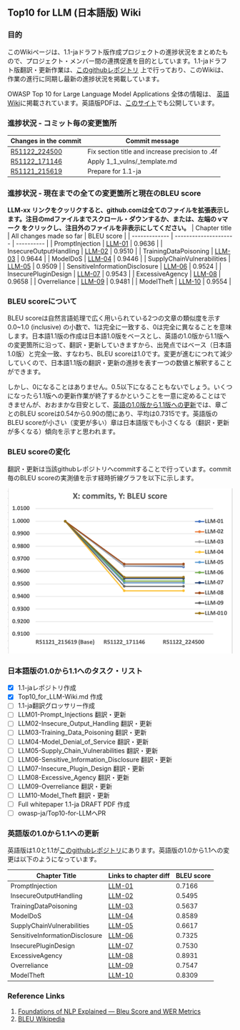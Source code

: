 ## Top10 for LLM (日本語版) Wiki

### 目的

このWikiページは、1.1-jaドラフト版作成プロジェクトの進捗状況をまとめたもので、プロジェクト・メンバー間の連携促進を目的としています。1.1-jaドラフト版翻訳・更新作業は、[このgithubレポジトリ](https://github.com/Setotet/Top10-for-LLM/tree/1.1-ja) 上で行っており、このWikiは、作業の進行に同期し最新の進捗状況を掲載しています。

OWASP Top 10 for Large Language Model Applications 全体の情報は、
[英語Wiki](https://owasp.org/www-project-top-10-for-large-language-model-applications/)に掲載されています。英語版PDFは、[このサイト](https://llmtop10.com/)でも公開しています。

### 進捗状況 - コミット毎の変更箇所

| Changes in the commit | Commit message |
| ----------- | --------------------- |
| [R51122_224500](https://github.com/Setotet/Top10-for-LLM/commit/95588cd42e3b6a926eb754aad5e4ea532339f9c7?diff-split) | Fix section title and increase precision to .4f |
| [R51122_171146](https://github.com/Setotet/Top10-for-LLM/commit/4d6866e1e44e4994d581848ca814459895bf9858?diff-split) | Apply 1_1_vulns/_template.md |
| [R51121_215619](https://github.com/Setotet/Top10-for-LLM/tree/1.1-ja/1.1-ja/1.0-ja_orig) | Prepare for 1.1-ja |

### 進捗状況 - 現在までの全ての変更箇所と現在のBLEU score

**LLM-xx リンクをクッリクすると、github.comは全てのファイルを拡張表示します。注目のmdファイルまでスクロール・ダウンするか、または、左端の vマーク をクリックし、注目外のファイルを非表示にしてください。**
| Chapter title | All changes made so far | BLEU score |
| ------------- | --------------------- | ---------- |
| PromptInjection | [LLM-01](https://github.com/Setotet/Top10-for-LLM/compare/9dfd8992912115f1939db5e2ec02345eaf1c79ce...1.1-ja#LLM10-Model_Theft.md?diff=split) | 0.9636 |
| InsecureOutputHandling | [LLM-02](https://github.com/Setotet/Top10-for-LLM/compare/9dfd8992912115f1939db5e2ec02345eaf1c79ce...1.1-ja#LLM10-Model_Theft.md?diff=split) | 0.9510 |
| TrainingDataPoisoning | [LLM-03](https://github.com/Setotet/Top10-for-LLM/compare/9dfd8992912115f1939db5e2ec02345eaf1c79ce...1.1-ja#LLM10-Model_Theft.md?diff=split) | 0.9644 |
| ModelDoS | [LLM-04](https://github.com/Setotet/Top10-for-LLM/compare/9dfd8992912115f1939db5e2ec02345eaf1c79ce...1.1-ja#LLM10-Model_Theft.md?diff=split) | 0.9446 |
| SupplyChainVulnerabilities | [LLM-05](https://github.com/Setotet/Top10-for-LLM/compare/9dfd8992912115f1939db5e2ec02345eaf1c79ce...1.1-ja#LLM10-Model_Theft.md?diff=split) | 0.9509 |
| SensitiveInformationDisclosure | [LLM-06](https://github.com/Setotet/Top10-for-LLM/compare/9dfd8992912115f1939db5e2ec02345eaf1c79ce...1.1-ja#LLM10-Model_Theft.md?diff=split) | 0.9524 |
| InsecurePluginDesign | [LLM-07](https://github.com/Setotet/Top10-for-LLM/compare/9dfd8992912115f1939db5e2ec02345eaf1c79ce...1.1-ja#LLM10-Model_Theft.md?diff=split) | 0.9543 |
| ExcessiveAgency | [LLM-08](https://github.com/Setotet/Top10-for-LLM/compare/9dfd8992912115f1939db5e2ec02345eaf1c79ce...1.1-ja#LLM10-Model_Theft.md?diff=split) | 0.9658 |
| Overreliance | [LLM-09](https://github.com/Setotet/Top10-for-LLM/compare/9dfd8992912115f1939db5e2ec02345eaf1c79ce...1.1-ja#LLM10-Model_Theft.md?diff=split) | 0.9481 |
| ModelTheft | [LLM-10](https://github.com/Setotet/Top10-for-LLM/compare/9dfd8992912115f1939db5e2ec02345eaf1c79ce...1.1-ja#LLM10-Model_Theft.md?diff=split) | 0.9554 |

### BLEU scoreについて

BLEU scoreは自然言語処理で広く用いられている2つの文章の類似度を示す 0.0~1.0 (inclusive) の小数で、1は完全に一致する、0は完全に異なることを意味します。日本語1.1版の作成は日本語1.0版をベースとし、英語の1.0版から1.1版への変更箇所に沿って、翻訳・更新していきますから、出発点ではベース（日本語1.0版）と完全一致、すなわち、BLEU scoreは1.0です。変更が進むにつれて減少していくので、日本語1.1版の翻訳・更新の進捗を表す一つの数値と解釈することができます。

しかし、0になることはありません。0.5以下になることもないでしょう。いくつになったら1.1版への更新作業が終了するかということを一意に定めることはできませんが、おおまかな目安として、[英語の1.0版から1.1版への更新](#英語版の10から11への更新)では、章ごとのBLEU scoreは0.54から0.90の間にあり、平均は0.7315です。英語版のBLEU scoreが小さい（変更が多い）章は日本語版でも小さくなる（翻訳・更新が多くなる）傾向を示すと思われます。

### BLEU scoreの変化

翻訳・更新は当該githubレポジトリへcommitすることで行っています。commit毎のBLEU scoreの実測値を示す経時折線グラフを以下に示します。

![BLEU scoreの変化](https://github.com/Setotet/Top10-for-LLM/blob/1.1-ja/1.1-ja/assets/images/BLEU_Score.png)

### 日本語版の1.0から1.1へのタスク・リスト

- [x] 1.1-jaレポジトリ作成
- [x] Top10_for_LLM-Wiki.md 作成
- [ ] 1.1-ja翻訳グロッサリー作成
- [ ] LLM01-Prompt_Injections 翻訳・更新
- [ ] LLM02-Insecure_Output_Handling 翻訳・更新
- [ ] LLM03-Training_Data_Poisoning 翻訳・更新
- [ ] LLM04-Model_Denial_of_Service 翻訳・更新
- [ ] LLM05-Supply_Chain_Vulnerabilities 翻訳・更新
- [ ] LLM06-Sensitive_Information_Disclosure 翻訳・更新
- [ ] LLM07-Insecure_Plugin_Design 翻訳・更新
- [ ] LLM08-Excessive_Agency 翻訳・更新
- [ ] LLM09-Overreliance 翻訳・更新
- [ ] LLM10-Model_Theft 翻訳・更新
- [ ] Full whitepaper 1.1-ja DRAFT PDF 作成
- [ ] owasp-ja/Top10-for-LLMへPR

### 英語版の1.0から1.1への更新

英語版は1.0と1.1が[このgithubレポジトリ](https://github.com/OWASP/www-project-top-10-for-large-language-model-applications)にあります。英語版の1.0から1.1への変更は以下のようになっています。

| Chapter Title | Links to chapter diff | BLEU score |
| ------------- | --------------------- | ---------- |
| PromptInjection | [LLM-01](https://github.com/talesh/llm_top_ten_diffs/commit/f1ffe5cf96833fb15a585277996fd2cc05401396) | 0.7166 |
| InsecureOutputHandling | [LLM-02](https://github.com/talesh/llm_top_ten_diffs/commit/015539a321537a77cff3d5210b01b9d23ccba1d0) | 0.5495 |
| TrainingDataPoisoning | [LLM-03](https://github.com/talesh/llm_top_ten_diffs/commit/c1fa2664bf3dc078c458861fd45ac37d30953d00) | 0.5637 |
| ModelDoS | [LLM-04](https://github.com/talesh/llm_top_ten_diffs/commit/3d67a52b5d6962fb12ab9fbb4714ebdd2914f3b4) | 0.8589 |
| SupplyChainVulnerabilities | [LLM-05](https://github.com/talesh/llm_top_ten_diffs/commit/ff8f66336df56d27371c31da49c329f76937de13) | 0.6617 |
| SensitiveInformationDisclosure | [LLM-06](https://github.com/talesh/llm_top_ten_diffs/commit/96826c14f0fcf9ac0b8d85229349377eae9e27ff) | 0.7325 |
| InsecurePluginDesign | [LLM-07](https://github.com/talesh/llm_top_ten_diffs/commit/3742a4a4a246a3fec61dd110ec9ba921ff968d4f) | 0.7530 |
| ExcessiveAgency | [LLM-08](https://github.com/talesh/llm_top_ten_diffs/commit/9d0d60ecdf7901546b6c39e04618dcba22fafda9) | 0.8931 |
| Overreliance | [LLM-09](https://github.com/talesh/llm_top_ten_diffs/commit/3800d56c741d0c0df0759be36dbdfe50288e0b90) | 0.7547 |
| ModelTheft | [LLM-10](https://github.com/talesh/llm_top_ten_diffs/commit/6a2f97f85ccc20059f32e72535a2ee3bf6e94454) | 0.8309 |

### Reference Links

1. [Foundations of NLP Explained — Bleu Score and WER Metrics](https://towardsdatascience.com/foundations-of-nlp-explained-bleu-score-and-wer-metrics-1a5ba06d812b)
1. [BLEU Wikipedia](https://en.wikipedia.org/wiki/BLEU)
